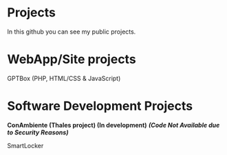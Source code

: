 # Projects
In this github you can see my public projects.
# WebApp/Site projects
GPTBox (PHP, HTML/CSS & JavaScript)

# Software Development Projects
**ConAmbiente (Thales project) (In development)** ***(Code Not Available due to Security Reasons)***


SmartLocker 
